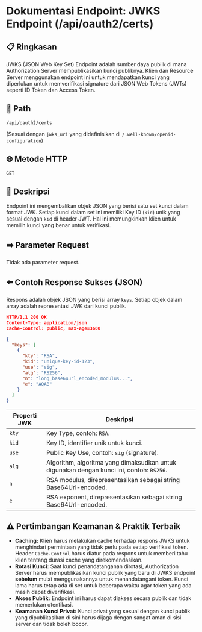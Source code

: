 # Dokumentasi Endpoint: JWKS Endpoint (/api/oauth2/certs)

## 📋 Ringkasan

JWKS (JSON Web Key Set) Endpoint adalah sumber daya publik di mana Authorization Server mempublikasikan kunci publiknya. Klien dan Resource Server menggunakan endpoint ini untuk mendapatkan kunci yang diperlukan untuk memverifikasi signature dari JSON Web Tokens (JWTs) seperti ID Token dan Access Token.

## 🔗 Path

`/api/oauth2/certs`

(Sesuai dengan `jwks_uri` yang didefinisikan di `/.well-known/openid-configuration`)

## 🌐 Metode HTTP

`GET`

## 📝 Deskripsi

Endpoint ini mengembalikan objek JSON yang berisi satu set kunci dalam format JWK. Setiap kunci dalam set ini memiliki Key ID (`kid`) unik yang sesuai dengan `kid` di header JWT. Hal ini memungkinkan klien untuk memilih kunci yang benar untuk verifikasi.

## ➡️ Parameter Request

Tidak ada parameter request.

## ⬅️ Contoh Response Sukses (JSON)

Respons adalah objek JSON yang berisi array `keys`. Setiap objek dalam array adalah representasi JWK dari kunci publik.

```json
HTTP/1.1 200 OK
Content-Type: application/json
Cache-Control: public, max-age=3600

{
  "keys": [
    {
      "kty": "RSA",
      "kid": "unique-key-id-123",
      "use": "sig",
      "alg": "RS256",
      "n": "long_base64url_encoded_modulus...",
      "e": "AQAB"
    }
  ]
}
```

| Properti JWK | Deskripsi                                                                    |
|--------------|------------------------------------------------------------------------------|
| `kty`        | Key Type, contoh: `RSA`.                                                     |
| `kid`        | Key ID, identifier unik untuk kunci.                                         |
| `use`        | Public Key Use, contoh: `sig` (signature).                                   |
| `alg`        | Algorithm, algoritma yang dimaksudkan untuk digunakan dengan kunci ini, contoh: `RS256`. |
| `n`          | RSA modulus, direpresentasikan sebagai string Base64Url-encoded.             |
| `e`          | RSA exponent, direpresentasikan sebagai string Base64Url-encoded.            |

## ⚠️ Pertimbangan Keamanan & Praktik Terbaik

*   **Caching:** Klien harus melakukan cache terhadap respons JWKS untuk menghindari permintaan yang tidak perlu pada setiap verifikasi token. Header `Cache-Control` harus diatur pada respons untuk memberi tahu klien tentang durasi cache yang direkomendasikan.
*   **Rotasi Kunci:** Saat kunci penandatanganan dirotasi, Authorization Server harus mempublikasikan kunci publik yang baru di JWKS endpoint **sebelum** mulai menggunakannya untuk menandatangani token. Kunci lama harus tetap ada di set untuk beberapa waktu agar token yang ada masih dapat diverifikasi.
*   **Akses Publik:** Endpoint ini harus dapat diakses secara publik dan tidak memerlukan otentikasi.
*   **Keamanan Kunci Privat:** Kunci privat yang sesuai dengan kunci publik yang dipublikasikan di sini harus dijaga dengan sangat aman di sisi server dan tidak boleh bocor.

